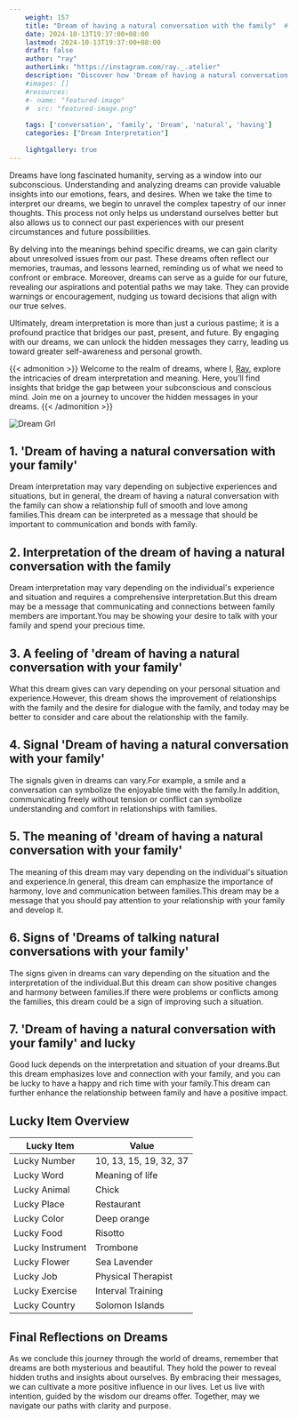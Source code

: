 ```yaml
---
    weight: 157
    title: "Dream of having a natural conversation with the family"  # Assuming 'title' column exists
    date: 2024-10-13T19:37:00+08:00
    lastmod: 2024-10-13T19:37:00+08:00
    draft: false
    author: "ray"
    authorLink: "https://instagram.com/ray._.atelier"
    description: "Discover how 'Dream of having a natural conversation with the family' can interpret your future and uncover its significant meanings in your life."
    #images: []
    #resources:
    #- name: "featured-image"
    #  src: "featured-image.png"
    
    tags: ['conversation', 'family', 'Dream', 'natural', 'having']
    categories: ["Dream Interpretation"]
    
    lightgallery: true
---
```

    
Dreams have long fascinated humanity, serving as a window into our subconscious. Understanding and analyzing dreams can provide valuable insights into our emotions, fears, and desires. When we take the time to interpret our dreams, we begin to unravel the complex tapestry of our inner thoughts. This process not only helps us understand ourselves better but also allows us to connect our past experiences with our present circumstances and future possibilities.

By delving into the meanings behind specific dreams, we can gain clarity about unresolved issues from our past. These dreams often reflect our memories, traumas, and lessons learned, reminding us of what we need to confront or embrace. Moreover, dreams can serve as a guide for our future, revealing our aspirations and potential paths we may take. They can provide warnings or encouragement, nudging us toward decisions that align with our true selves.

Ultimately, dream interpretation is more than just a curious pastime; it is a profound practice that bridges our past, present, and future. By engaging with our dreams, we can unlock the hidden messages they carry, leading us toward greater self-awareness and personal growth.

{{< admonition >}}
Welcome to the realm of dreams, where I, [Ray](https://instagram.com/ray._.atelier), explore the intricacies of dream interpretation and meaning. Here, you’ll find insights that bridge the gap between your subconscious and conscious mind. Join me on a journey to uncover the hidden messages in your dreams.
{{< /admonition >}}

![Dream Grl](https://cdn.pixabay.com/photo/2017/11/02/03/35/gothic-2910057_1280.jpg "Dream Grl")

## 1. 'Dream of having a natural conversation with your family'
Dream interpretation may vary depending on subjective experiences and situations, but in general, the dream of having a natural conversation with the family can show a relationship full of smooth and love among families.This dream can be interpreted as a message that should be important to communication and bonds with family.

## 2. Interpretation of the dream of having a natural conversation with the family
Dream interpretation may vary depending on the individual's experience and situation and requires a comprehensive interpretation.But this dream may be a message that communicating and connections between family members are important.You may be showing your desire to talk with your family and spend your precious time.

## 3. A feeling of 'dream of having a natural conversation with your family'
What this dream gives can vary depending on your personal situation and experience.However, this dream shows the improvement of relationships with the family and the desire for dialogue with the family, and today may be better to consider and care about the relationship with the family.

## 4. Signal 'Dream of having a natural conversation with your family'
The signals given in dreams can vary.For example, a smile and a conversation can symbolize the enjoyable time with the family.In addition, communicating freely without tension or conflict can symbolize understanding and comfort in relationships with families.

## 5. The meaning of 'dream of having a natural conversation with your family'
The meaning of this dream may vary depending on the individual's situation and experience.In general, this dream can emphasize the importance of harmony, love and communication between families.This dream may be a message that you should pay attention to your relationship with your family and develop it.

## 6. Signs of 'Dreams of talking natural conversations with your family'
The signs given in dreams can vary depending on the situation and the interpretation of the individual.But this dream can show positive changes and harmony between families.If there were problems or conflicts among the families, this dream could be a sign of improving such a situation.

## 7. 'Dream of having a natural conversation with your family' and lucky
Good luck depends on the interpretation and situation of your dreams.But this dream emphasizes love and connection with your family, and you can be lucky to have a happy and rich time with your family.This dream can further enhance the relationship between family and have a positive impact.

## Lucky Item Overview
| Lucky Item          | Value              |
|---------------|--------------------|
| Lucky Number        | 10, 13, 15, 19, 32, 37  |
| Lucky Word          | Meaning of life |
| Lucky Animal        | Chick |
| Lucky Place         | Restaurant     |
| Lucky Color         | Deep orange     |
| Lucky Food          | Risotto      |
| Lucky Instrument    | Trombone |
| Lucky Flower        | Sea Lavender    |
| Lucky Job           | Physical Therapist       |
| Lucky Exercise      | Interval Training  |
| Lucky Country       | Solomon Islands    |


##  Final Reflections on Dreams

As we conclude this journey through the world of dreams, remember that dreams are both mysterious and beautiful. They hold the power to reveal hidden truths and insights about ourselves. By embracing their messages, we can cultivate a more positive influence in our lives. Let us live with intention, guided by the wisdom our dreams offer. Together, may we navigate our paths with clarity and purpose.
